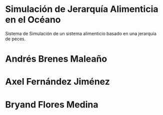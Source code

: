 # Simulación de Jerarquía Alimenticia en el Océano

Sistema de Simulación de un sistema alimenticio basado en una jerarquía de peces.

# Andrés Brenes Maleaño
# Axel Fernández Jiménez
# Bryand Flores Medina
